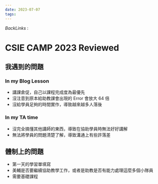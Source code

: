 ```yaml
---
date: 2023-07-07
tags: 
--- 
```

*BackLinks* : 

# CSIE CAMP 2023 Reviewed
## 我遇到的問題
### In my Blog Lesson
- 講課倉促，自己以課程完成度為最優先
- 沒注意到原本給助教課會出現的 Error 會放大 64 倍
- 沒給學員足夠的時間實作，導致越來越多人落後
### In my TA time
- 沒完全搞懂其他講師的東西，導致在協助學員時無法好好講解
- 無法將學員的問題清楚了解，導致溝通上有些許落差
## 體制上的問題
- 第一天的學習單填寫
- 美輔是否要繼續協助教學工作，或者是助教是否有能力處理這麼多個小隊員
- 需要基礎課程